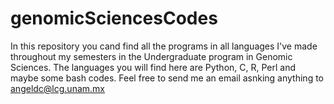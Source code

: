 # genomicSciencesCodes
In this repository you cand find all the programs in all languages I've made throughout my semesters in the Undergraduate program in Genomic Sciences. 
The languages you will find here are Python, C, R, Perl and maybe some bash codes. 
Feel free to send me an email asnking anything to angeldc@lcg.unam.mx
